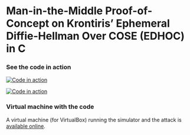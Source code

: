 # Man-in-the-Middle Proof-of-Concept on Krontiris’ Ephemeral Diffie-Hellman Over COSE (EDHOC) in C

### See the code in action

[![Code in action](https://img.youtube.com/vi/zyN18Rd1N3Y/0.jpg)](https://www.youtube.com/watch?v=zyN18Rd1N3Y)

[![Code in action](https://img.youtube.com/vi/h1KbDFak0xQ/0.jpg)](https://www.youtube.com/watch?v=h1KbDFak0xQ)

### Virtual machine with the code

A virtual machine (for VirtualBox) running the simulator and the attack  is <a href="https://drive.google.com/file/d/1Na5uALHqnS0E2FU3mLB1swBXDvZe9FMm">available online</a>.
